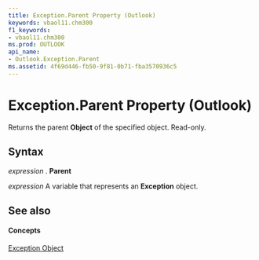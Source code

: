 ```yaml
---
title: Exception.Parent Property (Outlook)
keywords: vbaol11.chm300
f1_keywords:
- vbaol11.chm300
ms.prod: OUTLOOK
api_name:
- Outlook.Exception.Parent
ms.assetid: 4f69d446-fb50-9f81-0b71-fba3570936c5
---
```



# Exception.Parent Property (Outlook)

Returns the parent  **Object** of the specified object. Read-only.


## Syntax

 _expression_ . **Parent**

 _expression_ A variable that represents an **Exception** object.


## See also


#### Concepts


[Exception Object](exception-object-outlook.md)

